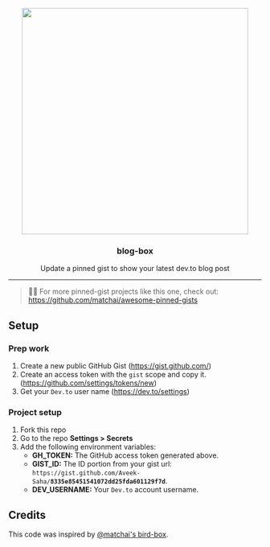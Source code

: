 <p align="center">
  <img width="450" src="https://user-images.githubusercontent.com/31800695/95653499-c52a4580-0b16-11eb-863a-e23c43e4ae21.png">
  <h3 align="center">blog-box</h3>
  <p align="center">Update a pinned gist to show your latest dev.to blog post</p>
</p>

---

> 📌✨ For more pinned-gist projects like this one, check out: https://github.com/matchai/awesome-pinned-gists

## Setup

### Prep work

1. Create a new public GitHub Gist (https://gist.github.com/)
1. Create an access token with the `gist` scope and copy it. (https://github.com/settings/tokens/new)
1. Get your `Dev.to` user name (https://dev.to/settings)

### Project setup

1. Fork this repo
1. Go to the repo **Settings > Secrets**
1. Add the following environment variables:
   - **GH_TOKEN:** The GitHub access token generated above.
   - **GIST_ID:** The ID portion from your gist url: `https://gist.github.com/Aveek-Saha/`**`8335e85451541072dd25fda601129f7d`**.
   - **DEV_USERNAME:** Your `Dev.to` account username.

## Credits
This code was inspired by [@matchai's bird-box](https://github.com/matchai/bird-box).